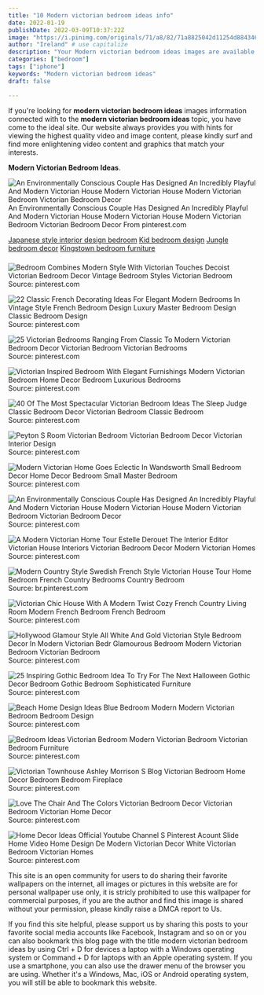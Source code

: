 ```yaml
---
title: "10 Modern victorian bedroom ideas info"
date: 2022-01-19
publishDate: 2022-03-09T10:37:22Z
image: "https://i.pinimg.com/originals/71/a8/82/71a8825042d11254d884346858418596.jpg"
author: "Ireland" # use capitalize
description: "Your Modern victorian bedroom ideas images are available in this site. Modern victorian bedroom ideas are a topic that is being searched for and liked by netizens today. You can Get the Modern victorian bedroom ideas files here. Find and Download all royalty-free photos."
categories: ["bedroom"]
tags: ["iphone"]
keywords: "Modern victorian bedroom ideas"
draft: false

---
```


If you're looking for **modern victorian bedroom ideas** images information connected with to the **modern victorian bedroom ideas** topic, you have come to the ideal  site.  Our website always  provides you with  hints  for viewing  the highest  quality video and image  content, please kindly surf and find more enlightening video content and graphics  that match your interests.

**Modern Victorian Bedroom Ideas**. 

![An Environmentally Conscious Couple Has Designed An Incredibly Playful And Modern Victorian House Modern Victorian House Modern Victorian Bedroom Victorian Bedroom Decor](https://i.pinimg.com/originals/a4/8a/7a/a48a7a46d4413a669ccd7f4da8785c1b.jpg "An Environmentally Conscious Couple Has Designed An Incredibly Playful And Modern Victorian House Modern Victorian House Modern Victorian Bedroom Victorian Bedroom Decor")
An Environmentally Conscious Couple Has Designed An Incredibly Playful And Modern Victorian House Modern Victorian House Modern Victorian Bedroom Victorian Bedroom Decor From pinterest.com

[Japanese style interior design bedroom](/japanese-style-interior-design-bedroom/)
[Kid bedroom design](/kid-bedroom-design/)
[Jungle bedroom decor](/jungle-bedroom-decor/)
[Kingstown bedroom furniture](/kingstown-bedroom-furniture/)



### 

 


![Bedroom Combines Modern Style With Victorian Touches Decoist Victorian Bedroom Decor Vintage Bedroom Styles Victorian Bedroom](https://i.pinimg.com/originals/c3/b6/65/c3b665a5c9fe8bb15bd5a4194d41aad5.jpg "Bedroom Combines Modern Style With Victorian Touches Decoist Victorian Bedroom Decor Vintage Bedroom Styles Victorian Bedroom")
Source: pinterest.com

 

![22 Classic French Decorating Ideas For Elegant Modern Bedrooms In Vintage Style French Bedroom Design Luxury Master Bedroom Design Classic Bedroom Design](https://i.pinimg.com/originals/8b/4a/6d/8b4a6d60212f0883c0e5298118df81eb.jpg "22 Classic French Decorating Ideas For Elegant Modern Bedrooms In Vintage Style French Bedroom Design Luxury Master Bedroom Design Classic Bedroom Design")
Source: pinterest.com

 

![25 Victorian Bedrooms Ranging From Classic To Modern Victorian Bedroom Decor Victorian Bedroom Victorian Bedrooms](https://i.pinimg.com/originals/82/b3/f4/82b3f48e7952cb2a527890f4b76e801d.jpg "25 Victorian Bedrooms Ranging From Classic To Modern Victorian Bedroom Decor Victorian Bedroom Victorian Bedrooms")
Source: pinterest.com

 

![Victorian Inspired Bedroom With Elegant Furnishings Modern Victorian Bedroom Home Decor Bedroom Luxurious Bedrooms](https://i.pinimg.com/736x/c9/b5/dc/c9b5dcef5d2febf31ea98d710ef83569.jpg "Victorian Inspired Bedroom With Elegant Furnishings Modern Victorian Bedroom Home Decor Bedroom Luxurious Bedrooms")
Source: pinterest.com

 

![40 Of The Most Spectacular Victorian Bedroom Ideas The Sleep Judge Classic Bedroom Decor Victorian Bedroom Classic Bedroom](https://i.pinimg.com/736x/ae/54/fb/ae54fbdf6972f0737cf711394f1341f4.jpg "40 Of The Most Spectacular Victorian Bedroom Ideas The Sleep Judge Classic Bedroom Decor Victorian Bedroom Classic Bedroom")
Source: pinterest.com

 

![Peyton S Room Victorian Bedroom Victorian Bedroom Decor Victorian Interior Design](https://i.pinimg.com/originals/78/a6/93/78a69351f900b9100c15425d2bdaa12b.jpg "Peyton S Room Victorian Bedroom Victorian Bedroom Decor Victorian Interior Design")
Source: pinterest.com

 

![Modern Victorian Home Goes Eclectic In Wandsworth Small Bedroom Decor Home Decor Bedroom Small Master Bedroom](https://i.pinimg.com/originals/8f/2a/25/8f2a2520ce3d9189a7a8017619579dd3.jpg "Modern Victorian Home Goes Eclectic In Wandsworth Small Bedroom Decor Home Decor Bedroom Small Master Bedroom")
Source: pinterest.com

 

![An Environmentally Conscious Couple Has Designed An Incredibly Playful And Modern Victorian House Modern Victorian House Modern Victorian Bedroom Victorian Bedroom Decor](https://i.pinimg.com/originals/a4/8a/7a/a48a7a46d4413a669ccd7f4da8785c1b.jpg "An Environmentally Conscious Couple Has Designed An Incredibly Playful And Modern Victorian House Modern Victorian House Modern Victorian Bedroom Victorian Bedroom Decor")
Source: pinterest.com

 

![A Modern Victorian Home Tour Estelle Derouet The Interior Editor Victorian House Interiors Victorian Bedroom Decor Modern Victorian Homes](https://i.pinimg.com/originals/ab/08/5b/ab085bda4093178ce195d63182fa9aa7.jpg "A Modern Victorian Home Tour Estelle Derouet The Interior Editor Victorian House Interiors Victorian Bedroom Decor Modern Victorian Homes")
Source: pinterest.com

 

![Modern Country Style Swedish French Style Victorian House Tour Home Bedroom French Country Bedrooms Country Bedroom](https://i.pinimg.com/originals/d7/9a/f9/d79af936888a590e41bce4273305422a.jpg "Modern Country Style Swedish French Style Victorian House Tour Home Bedroom French Country Bedrooms Country Bedroom")
Source: br.pinterest.com

 

![Victorian Chic House With A Modern Twist Cozy French Country Living Room Modern French Bedroom French Bedroom](https://i.pinimg.com/originals/59/c5/33/59c53374b06d5e7f849238c6e85c5d55.jpg "Victorian Chic House With A Modern Twist Cozy French Country Living Room Modern French Bedroom French Bedroom")
Source: pinterest.com

 

![Hollywood Glamour Style All White And Gold Victorian Style Bedroom Decor In Modern Victorian Bedr Glamourous Bedroom Modern Victorian Bedroom Victorian Bedroom](https://i.pinimg.com/originals/2e/55/da/2e55dad175dda4cb446329412a3847b3.png "Hollywood Glamour Style All White And Gold Victorian Style Bedroom Decor In Modern Victorian Bedr Glamourous Bedroom Modern Victorian Bedroom Victorian Bedroom")
Source: pinterest.com

 

![25 Inspiring Gothic Bedroom Idea To Try For The Next Halloween Gothic Decor Bedroom Gothic Bedroom Sophisticated Furniture](https://i.pinimg.com/736x/8c/53/d7/8c53d7bd9c1ef903849ff34d1b4ce33c.jpg "25 Inspiring Gothic Bedroom Idea To Try For The Next Halloween Gothic Decor Bedroom Gothic Bedroom Sophisticated Furniture")
Source: pinterest.com

 

![Beach Home Design Ideas Blue Bedroom Modern Modern Victorian Bedroom Bedroom Design](https://i.pinimg.com/736x/2d/49/ab/2d49abfeb0cb6a2c54f1cc5f20ca7aa2.jpg "Beach Home Design Ideas Blue Bedroom Modern Modern Victorian Bedroom Bedroom Design")
Source: pinterest.com

 

![Bedroom Ideas Victorian Bedroom Modern Victorian Bedroom Victorian Bedroom Furniture](https://i.pinimg.com/originals/d4/7b/c7/d47bc79cdb6647a48094347a37009778.jpg "Bedroom Ideas Victorian Bedroom Modern Victorian Bedroom Victorian Bedroom Furniture")
Source: pinterest.com

 

![Victorian Townhouse Ashley Morrison S Blog Victorian Bedroom Home Decor Bedroom Bedroom Fireplace](https://i.pinimg.com/originals/09/f0/a9/09f0a97f35798b8f095cc64b8c67dacb.jpg "Victorian Townhouse Ashley Morrison S Blog Victorian Bedroom Home Decor Bedroom Bedroom Fireplace")
Source: pinterest.com

 

![Love The Chair And The Colors Victorian Bedroom Decor Victorian Bedroom Victorian Home Decor](https://i.pinimg.com/originals/cc/36/a0/cc36a02e3e6da6b00e71dafe32cace13.jpg "Love The Chair And The Colors Victorian Bedroom Decor Victorian Bedroom Victorian Home Decor")
Source: pinterest.com

 

![Home Decor Ideas Official Youtube Channel S Pinterest Acount Slide Home Video Home Design De Modern Victorian Decor White Victorian Bedroom Victorian Homes](https://i.pinimg.com/originals/71/a8/82/71a8825042d11254d884346858418596.jpg "Home Decor Ideas Official Youtube Channel S Pinterest Acount Slide Home Video Home Design De Modern Victorian Decor White Victorian Bedroom Victorian Homes")
Source: pinterest.com

 

This site is an open community for users to do sharing their favorite wallpapers on the internet, all images or pictures in this website are for personal wallpaper use only, it is stricly prohibited to use this wallpaper for commercial purposes, if you are the author and find this image is shared without your permission, please kindly raise a DMCA report to Us.

If you find this site helpful, please support us by sharing this posts to your favorite social media accounts like Facebook, Instagram and so on or you can also bookmark this blog page with the title modern victorian bedroom ideas by using Ctrl + D for devices a laptop with a Windows operating system or Command + D for laptops with an Apple operating system. If you use a smartphone, you can also use the drawer menu of the browser you are using. Whether it's a Windows, Mac, iOS or Android operating system, you will still be able to bookmark this website.
